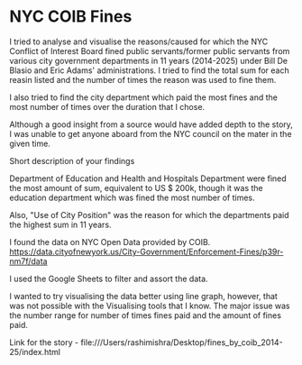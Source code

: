 # NYC COIB Fines
I tried to analyse and visualise the reasons/caused for which the NYC Conflict of Interest Board fined public servants/former public servants from various city government departments in 11 years (2014-2025) under Bill De Blasio and Eric Adams' administrations. I tried to find the total sum for each reasin listed and the number of times the reason was used to fine them. 

I also tried to find the city department which paid the most fines and the most number of times over the duration that I chose. 

Although a good insight from a source would have added depth to the story, I was unable to get anyone aboard from the NYC council on the mater in the given time. 

Short description of your findings

Department of Education and Health and Hospitals Department were fined the most amount of sum, equivalent to US $ 200k, though it was the education department which was fined the most number of times. 

Also, "Use of City Position" was the reason for which the departments paid the highest sum in 11 years. 

I found the data on NYC Open Data provided by COIB. https://data.cityofnewyork.us/City-Government/Enforcement-Fines/p39r-nm7f/data

I used the Google Sheets to filter and assort the data. 

I wanted to try visualising the data better using line graph, however, that was not possible with the Visualising tools that I know. The major issue was the number range for number of times fines paid and the amount of fines paid. 

Link for the story - file:///Users/rashimishra/Desktop/fines_by_coib_2014-25/index.html

